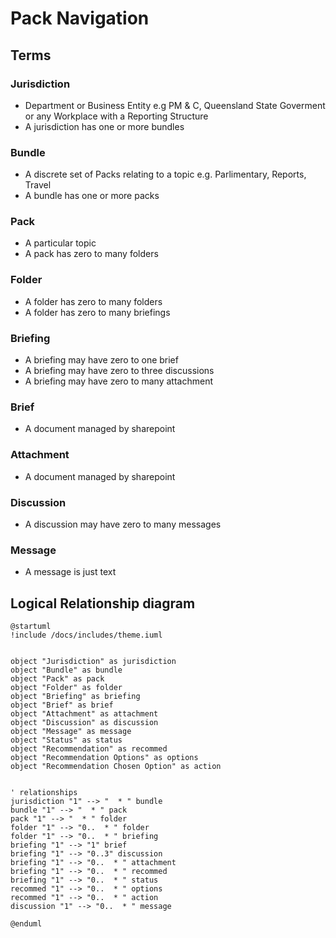 # Pack Navigation

## Terms


### Jurisdiction
  - Department or Business Entity e.g PM &amp; C, Queensland State Goverment or any Workplace with a Reporting Structure 
  - A jurisdiction has one or more bundles

### Bundle
  - A discrete set of Packs relating to a topic e.g. Parlimentary, Reports, Travel
  - A bundle has one or more packs

### Pack
  - A particular topic  
  - A pack has zero to many folders

### Folder
  - A folder has zero to many folders
  - A folder has zero to many briefings

### Briefing
  - A briefing may have zero to one brief
  - A briefing may have zero to three discussions  
  - A briefing may have zero to many attachment  

### Brief
  - A document managed by sharepoint  

### Attachment
  - A document managed by sharepoint  

### Discussion
  - A discussion may have zero to many messages  

### Message
  - A message is just text  


## Logical Relationship diagram

```plantuml format="svg" classes="uml myDiagram"
@startuml
!include /docs/includes/theme.iuml


object "Jurisdiction" as jurisdiction
object "Bundle" as bundle
object "Pack" as pack
object "Folder" as folder
object "Briefing" as briefing
object "Brief" as brief
object "Attachment" as attachment
object "Discussion" as discussion
object "Message" as message
object "Status" as status
object "Recommendation" as recommed
object "Recommendation Options" as options
object "Recommendation Chosen Option" as action


' relationships
jurisdiction "1" --> "  * " bundle 
bundle "1" --> "  * " pack 
pack "1" --> "  * " folder 
folder "1" --> "0..  * " folder 
folder "1" --> "0..  * " briefing  
briefing "1" --> "1" brief 
briefing "1" --> "0..3" discussion  
briefing "1" --> "0..  * " attachment 
briefing "1" --> "0..  * " recommed 
briefing "1" --> "0..  * " status 
recommed "1" --> "0..  * " options 
recommed "1" --> "0..  * " action 
discussion "1" --> "0..  * " message  

@enduml
```